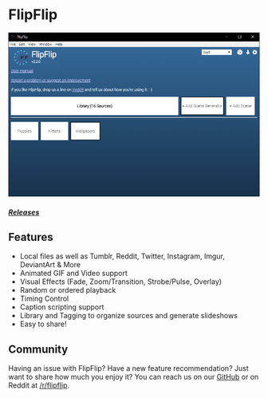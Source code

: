 # FlipFlip

![](doc_images/flipflip_home.png)

##### [Releases](https://github.com/ififfy/flipflip/releases)

## Features
* Local files as well as Tumblr, Reddit, Twitter, Instagram, Imgur, DeviantArt & More
* Animated GIF and Video support
* Visual Effects (Fade, Zoom/Transition, Strobe/Pulse, Overlay)
* Random or ordered playback
* Timing Control
* Caption scripting support
* Library and Tagging to organize sources and generate slideshows
* Easy to share!

## Community
Having an issue with FlipFlip? Have a new feature recommendation? Just want to share how much you enjoy it?
You can reach us on our [GitHub](https://github.com/ififfy/flipflip) or on Reddit at 
[/r/flipflip](https://www.reddit.com/r/flipflip/).